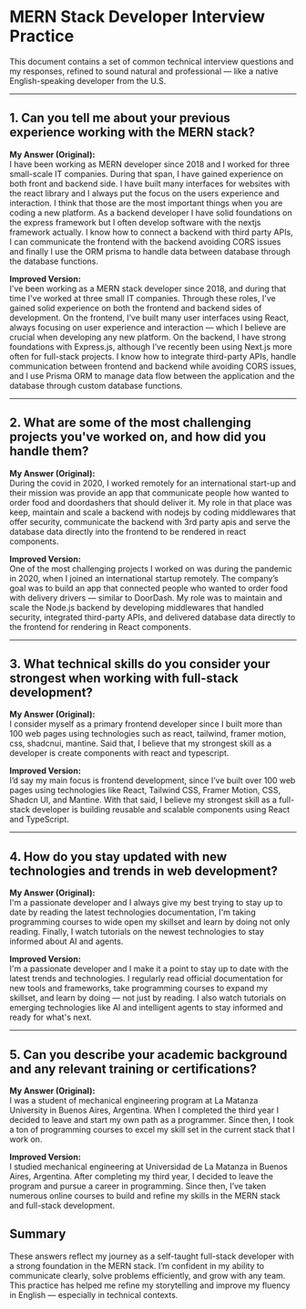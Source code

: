 # MERN Stack Developer Interview Practice

This document contains a set of common technical interview questions and my responses, refined to sound natural and professional — like a native English-speaking developer from the U.S.

---

## 1. Can you tell me about your previous experience working with the MERN stack?

**My Answer (Original):**  
I have been working as MERN developer since 2018 and I worked for three small-scale IT companies. During that span, I have gained experience on both front and backend side. I have built many interfaces for websites with the react library and I always put the focus on the users experience and interaction. I think that those are the most important things when you are coding a new platform. As a backend developer I have solid foundations on the express framework but I often develop software with the nextjs framework actually. I know how to connect a backend with third party APIs, I can communicate the frontend with the backend avoiding CORS issues and finally I use the ORM prisma to handle data between database through the database functions.

**Improved Version:**  
I've been working as a MERN stack developer since 2018, and during that time I've worked at three small IT companies. Through these roles, I've gained solid experience on both the frontend and backend sides of development. On the frontend, I’ve built many user interfaces using React, always focusing on user experience and interaction — which I believe are crucial when developing any new platform. On the backend, I have strong foundations with Express.js, although I’ve recently been using Next.js more often for full-stack projects. I know how to integrate third-party APIs, handle communication between frontend and backend while avoiding CORS issues, and I use Prisma ORM to manage data flow between the application and the database through custom database functions.

---

## 2. What are some of the most challenging projects you've worked on, and how did you handle them?

**My Answer (Original):**  
During the covid in 2020, I worked remotely for an international start-up and their mission was provide an app that communicate people how wanted to order food and doordashers that should deliver it. My role in that place was keep, maintain and scale a backend with nodejs by coding middlewares that offer security, communicate the backend with 3rd party apis and serve the database data directly into the frontend to be rendered in react components.

**Improved Version:**  
One of the most challenging projects I worked on was during the pandemic in 2020, when I joined an international startup remotely. The company’s goal was to build an app that connected people who wanted to order food with delivery drivers — similar to DoorDash. My role was to maintain and scale the Node.js backend by developing middlewares that handled security, integrated third-party APIs, and delivered database data directly to the frontend for rendering in React components.

---

## 3. What technical skills do you consider your strongest when working with full-stack development?

**My Answer (Original):**  
I consider myself as a primary frontend developer since I built more than 100 web pages using technologies such as react, tailwind, framer motion, css, shadcnui, mantine. Said that, I believe that my strongest skill as a developer is create components with react and typescript.

**Improved Version:**  
I’d say my main focus is frontend development, since I’ve built over 100 web pages using technologies like React, Tailwind CSS, Framer Motion, CSS, Shadcn UI, and Mantine. With that said, I believe my strongest skill as a full-stack developer is building reusable and scalable components using React and TypeScript.

---

## 4. How do you stay updated with new technologies and trends in web development?

**My Answer (Original):**  
I'm a passionate developer and I always give my best trying to stay up to date by reading the latest technologies documentation, I'm taking programming courses to wide open my skillset and learn by doing not only reading. Finally, I watch tutorials on the newest technologies to stay informed about AI and agents.

**Improved Version:**  
I'm a passionate developer and I make it a point to stay up to date with the latest trends and technologies. I regularly read official documentation for new tools and frameworks, take programming courses to expand my skillset, and learn by doing — not just by reading. I also watch tutorials on emerging technologies like AI and intelligent agents to stay informed and ready for what's next.

---

## 5. Can you describe your academic background and any relevant training or certifications?

**My Answer (Original):**  
I was a student of mechanical engineering program at La Matanza University in Buenos Aires, Argentina. When I completed the third year I decided to leave and start my own path as a programmer. Since then, I took a ton of programming courses to excel my skill set in the current stack that I work on.

**Improved Version:**  
I studied mechanical engineering at Universidad de La Matanza in Buenos Aires, Argentina. After completing my third year, I decided to leave the program and pursue a career in programming. Since then, I’ve taken numerous online courses to build and refine my skills in the MERN stack and full-stack development.

## Summary

These answers reflect my journey as a self-taught full-stack developer with a strong foundation in the MERN stack. I’m confident in my ability to communicate clearly, solve problems efficiently, and grow with any team. This practice has helped me refine my storytelling and improve my fluency in English — especially in technical contexts.
